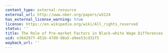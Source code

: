 ```yaml
---
content_type: external-resource
external_url: http://www.nber.org/papers/w5124
has_external_license_warning: true
license: https://en.wikipedia.org/wiki/All_rights_reserved
status: ''
title: The Role of Pre-market Factors in Black-white Wage Differences
uid: e364297f-451b-47d9-98a5-a9ee53cd31f5
wayback_url: ''
---
```

